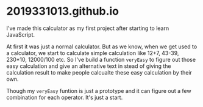 # 2019331013.github.io

I've made this calculator as my first project after starting to learn JavaScript.   

At first it was just a normal calculator. But as we know, when we get used to a calculator, we start to calculate simple calculation like 12+7, 43-39, 230*10, 12000/100 etc.
So I've build a function `veryEasy` to figure out those easy calculation and give an alternative text in stead of giving the calculation result to make people calcualte these easy 
calculation by their own.     

Though my `veryEasy` funtion is just a prototype and it can figure out a few combination for each operator. It's just a start. 
